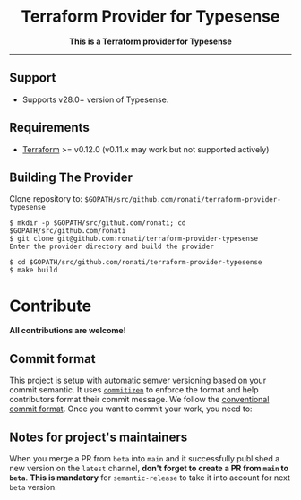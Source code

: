 <div align="center">
  <h1>Terraform Provider for Typesense</h1>
  <strong>This is a Terraform provider for Typesense</strong>
</div>

<hr>

## Support

- Supports v28.0+ version of Typesense.

## Requirements

- [Terraform](https://www.terraform.io/downloads.html) >= v0.12.0 (v0.11.x may work but not supported actively)

## Building The Provider

Clone repository to: `$GOPATH/src/github.com/ronati/terraform-provider-typesense`

```console
$ mkdir -p $GOPATH/src/github.com/ronati; cd $GOPATH/src/github.com/ronati
$ git clone git@github.com:ronati/terraform-provider-typesense
Enter the provider directory and build the provider

$ cd $GOPATH/src/github.com/ronati/terraform-provider-typesense
$ make build
```

# Contribute

**All contributions are welcome!**

## Commit format

This project is setup with automatic semver versioning based on your commit semantic. It uses [`commitizen`](https://commitizen.github.io/cz-cli/) to enforce the format and help contributors format their commit message. We follow the [conventional commit format](https://www.conventionalcommits.org/en/v1.0.0/). Once you want to commit your work, you need to:

## Notes for project's maintainers

When you merge a PR from `beta` into `main` and it successfully published a new version on the `latest` channel, **don't forget to create a PR from `main` to `beta`**. **This is mandatory** for `semantic-release` to take it into account for next `beta` version.

